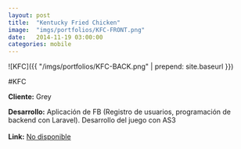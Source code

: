 ```yaml
---
layout:	post
title:	"Kentucky Fried Chicken"
image:	"imgs/portfolios/KFC-FRONT.png"
date:   2014-11-19 03:00:00
categories: mobile
---
```

![KFC]({{ "/imgs/portfolios/KFC-BACK.png" | prepend: site.baseurl }})

#KFC

**Cliente:** Grey

**Desarrollo:** Aplicación de FB (Registro de usuarios, programación de backend con Laravel). Desarrollo del juego con AS3
<br><br>
**Link:**
<a class="link" href="#" target="blank"> No disponible</a>